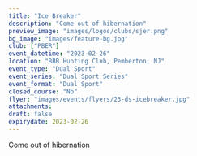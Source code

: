```yaml
---
title: "Ice Breaker"
description: "Come out of hibernation"
preview_image: "images/logos/clubs/sjer.png"
bg_image: "images/feature-bg.jpg"
club: ["PBER"]
event_datetime: "2023-02-26"
location: "BBB Hunting Club, Pemberton, NJ"
event_type: "Dual Sport"
event_series: "Dual Sport Series"
event_format: "Dual Sport"
closed_course: "No"
flyer: "images/events/flyers/23-ds-icebreaker.jpg"
attachments:
draft: false
expirydate: 2023-02-26
---
```


Come out of hibernation